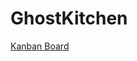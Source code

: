 # GhostKitchen

[Kanban Board](https://www.notion.so/mmvvpp123/Ghost-Kitchens-ff6c2b31885f4206bd99483936ba46fa)
